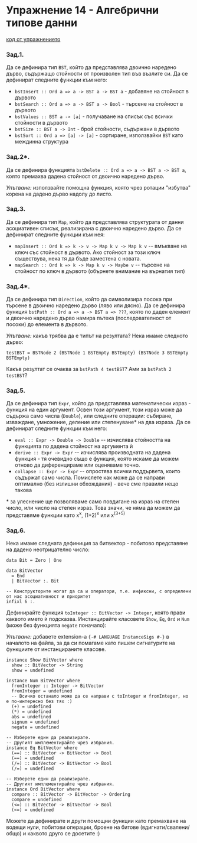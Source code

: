 # Упражнение 14 - Алгебрични типове данни

[код от упражнението](ex14-20210119-solutions.hs)

### Зад.1.
Да се дефинира тип `BST`, който да представлява двоично наредено дърво, съдържащо стойности от произволен тип във възлите си. Да се дефинират следните функции към него:
- `bstInsert :: Ord a => a -> BST a -> BST a` - добавяне на стойност в дървото
- `bstSearch :: Ord a => a -> BST a -> Bool`  - търсене на стойност в дървото
- `bstValues :: BST a -> [a]`                 - получаване на списък със всички стойности в дървото
- `bstSize :: BST a -> Int`                   - брой стойности, съдържани в дървото
- `bstSort :: Ord a => [a] -> [a]`            - сортиране, използвайки `BST` като междинна структура

### Зад.2*.
Да се дефинира функцията `bstDelete :: Ord a => a -> BST a -> BST a`, която премахва дадена стойност от двоично наредено дърво.

_Упътване:_ използвайте помощна функция, която чрез ротации "избутва" корена на дадено дърво надолу до листо.

### Зад.3.
Да се дефинира тип `Map`, който да представлява структурата от данни асоциативен списък, реализирана с двоично наредено дърво. Да се дефинират следните функции към нея:
- `mapInsert :: Ord k => k -> v -> Map k v -> Map k v` -- вмъкване на ключ със стойност в дървото. Ако стойност за този ключ съществува, нека тя да бъде заместена с новата.
- `mapSearch :: Ord k => k -> Map k v -> Maybe v`      -- търсене на стойност по ключ в дървото (обърнете внимание на върнатия тип)

### Зад.4*.
Да се дефинира тип `Direction`, който да символизира посока при търсене в двоично наредено дърво (ляво или дясно). Да се дефинира функция `bstPath :: Ord a => a -> BST a => ???`, която по даден елемент и двоично наредено дърво намира пътека (последователност от посоки) до елемента в дървото.

_Упътване:_ какъв трябва да е типът на резултата? Нека имаме следното дърво:
```
testBST = BSTNode 2 (BSTNode 1 BSTEmpty BSTEmpty) (BSTNode 3 BSTEmpty BSTEmpty)
```
Какъв резултат се очаква за `bstPath 4 testBST`? Ами за `bstPath 2 testBST`?

### Зад.5.
Да се дефинира тип `Expr`, който да представлява математически израз - функция на един аргумент. Освен този аргумент, този израз може да съдържа само числа (`Double`), или следните операции: събиране, изваждане, умножение, деление или степенуване* на два израза. Да се дефинират следните функции към него:
- `eval :: Expr -> Double -> Double` -- изчислява стойността на функцията по дадена стойност на аргумента ѝ
- `derive :: Expr -> Expr`           -- изчислява производната на дадена функция - тя очевидно също е функция, която искаме да можем отново да диференцираме или оценяваме точно.
- `collapse :: Expr -> Expr`         -- опростява всички поддървета, които съдържат само числа. Помислете как може да се направи оптимално (без излишни обхождания) - вече сме правили нещо такова

\* за улеснение ще позволяваме само повдигане на израз на степен число, или число на степен израз. Това значи, че няма да можем да представяме функции като x<sup>x</sup>, (1+2)<sup>x</sup> или x<sup>(3+5)</sup>

### Зад.6.
Нека имаме следната дефиниция за битвектор - побитово представяне на дадено неотрицателно число:
```
data Bit = Zero | One

data BitVector
  = End
  | BitVector :. Bit

-- Конструкторите могат да са и оператори, т.е. инфиксни, с определени от нас асоциативност и приоритет
infixl 6 :.
```
Дефинирайте функция `toInteger :: BitVector -> Integer`, която прави каквото името ѝ подсказва. Инстанцирайте класовете `Show`, `Eq`, `Ord` и `Num` (може без функцията `negate` поначало):

_Упътване:_ добавете extension-а `{-# LANGUAGE InstanceSigs #-}` в началото на файла, за да си помагаме като пишем сигнатурите на функциите от инстанцираните класове.
```
instance Show BitVector where
  show :: BitVector -> String
  show = undefined

instance Num BitVector where
  fromInteger :: Integer -> BitVector
  fromInteger = undefined
  -- Всичко останало може да се направи с toInteger и fromInteger, но е по-интересно без тях :)
  (+) = undefined
  (*) = undefined
  abs = undefined
  signum = undefined
  negate = undefined

-- Изберете един да реализирате.
-- Другият имплементирайте чрез избрания.
instance Eq BitVector where
  (==) :: BitVector -> BitVector -> Bool
  (==) = undefined
  (/=) :: BitVector -> BitVector -> Bool
  (/=) = undefined

-- Изберете един да реализирате.
-- Другият имплементирайте чрез избрания.
instance Ord BitVector where
  compare :: BitVector -> BitVector -> Ordering
  compare = undefined
  (<=) :: BitVector -> BitVector -> Bool
  (<=) = undefined
```
Можете да дефинирате и други помощни функции като премахване на водещи нули, побитови операции, броене на битове (вдигнати/свалени/общо) и каквото друго се досетите :)